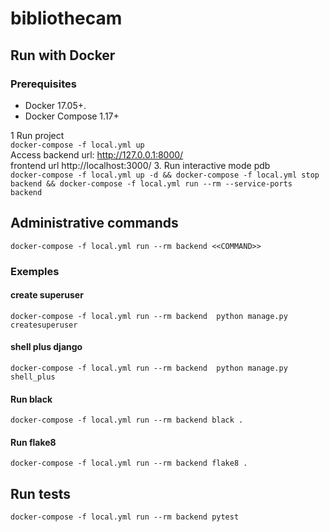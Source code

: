 # bibliothecam

## Run with Docker 
### Prerequisites
- Docker 17.05+.
- Docker Compose 1.17+

1 Run project <br>
   `docker-compose -f local.yml up` <br>
    Access backend url: http://127.0.0.1:8000/ <br> frontend url http://localhost:3000/
3. Run interactive mode pdb <br>
   `docker-compose -f local.yml up -d && docker-compose -f local.yml stop backend && docker-compose -f local.yml run --rm --service-ports backend`
## Administrative commands
`docker-compose -f local.yml run --rm backend <<COMMAND>>`
### Exemples

#### create superuser
`docker-compose -f local.yml run --rm backend  python manage.py createsuperuser`
#### shell plus django
`docker-compose -f local.yml run --rm backend  python manage.py shell_plus`
#### Run black
`docker-compose -f local.yml run --rm backend black .`
#### Run flake8
`docker-compose -f local.yml run --rm backend flake8 .`

## Run tests
`docker-compose -f local.yml run --rm backend pytest`
